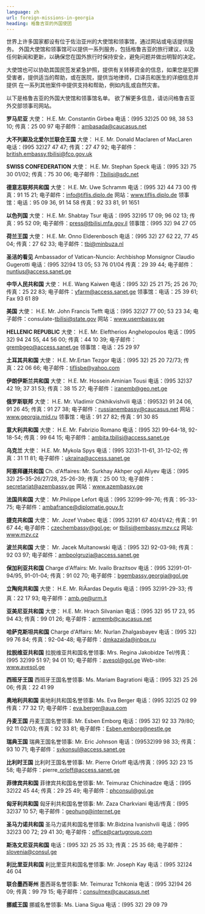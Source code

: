 ```yaml
---
language: zh
url: foreign-missions-in-georgia
heading: 格鲁吉亚的外国使团
---
```

<div class="row content-row"><!-- 902 (1)-->
<div class="col-xs-12 col-sm-6 col-md-6"><!-- 1249 -->

世界上许多国家都设有位于佐治亚州的大使馆和领事馆，通过网站或电话提供服务。 外国大使馆和领事馆可以提供一系列服务，包括格鲁吉亚的旅行建议，以及任何新闻和更新，以确保您在国外旅行时保持安全，避免问题并做出明智的决定。

</div>

<div class="col-xs-12 col-sm-6 col-md-6"><!-- 1250 -->

大使馆也可以协助其国民签发紧急护照，提供有关转移资金的信息，如果您是犯罪受害者，提供适当的帮助，或在医院，提供当地律师，口译员和医生的详细信息并提供 在一系列其他案件中提供支持和帮助，例如内乱或自然灾害。

</div>

</div>

<div class="row content-row"><!-- 903 (2)-->
<div class="col-xs-12"><!-- 1251 -->

以下是格鲁吉亚的外国大使馆和领事馆名单。 欲了解更多信息，请访问格鲁吉亚外交部领事司网站。

</div>

</div>

<div class="row content-row"><!-- 904 (3)-->
<div class="col-xs-12 col-sm-6 col-md-6"><!-- 1252 -->

**罗马尼亚**
大使： H.E. Mr. Constantin Girbea
电话：(995 32)25 00 98, 38 53 10; 传真：25 00 97
电子邮件：ambasada@caucasus.net


**大不列颠及北爱尔兰联合王国**
大使： H.E. Mr. Donald Maclaren of MacLaren
电话：(995 32)27 47 47; 传真：27 47 92;
电子邮件：british.embassy.tbilisi@fco.gov.uk


**SWISS CONFEDERATION**
大使： H.E. Mr. Stephan Speck
电话：(995 32) 75 30 01/02; 传真：75 30 06;
电子邮件：Tbilisi@sdc.net


**德意志联邦共和国**
大使： H.E. Mr. Uwe Schramm
电话：(995 32) 44 73 00 传真：91 15 21;
电子邮件：info@tiflis.diplo.de
网站：www.tiflis.diplo.de
领事馆：电话：95 09 36, 91 14 58 传真：92 33 81, 91 1651


**以色列国**
大使： H.E. Mr. Shabtay Tsur
电话：(995 32)95 17 09; 96 02 13; 传真：95 52 09;
电子邮件：press@tbilisi.mfa.gov.il
领事馆：(995 32) 94 27 05


**荷兰王国**
大使： H.E. Mr. Onno Elderenbosch
电话：(995 32) 27 62 22, 77 45 04; 传真：27 62 33;
电子邮件：tbi@minbuza.nl


**圣洁的看见**
Ambassador of Vatican\-Nuncio: Archbishop Monsignor Claudio Gugerotti
电话：(995 32)94 13 05; 53 76 01/04 传真：29 39 44;
电子邮件：nuntius@access.sanet.ge


**中华人民共和国**
大使： H.E. Wang Kaiwen
电话：(995 32) 25 21 75; 25 26 70; 传真：25 22 83;
电子邮件：yfarm@access.sanet.ge
领事馆：电话：25 39 61; Fax 93 61 89


**美国**
大使： H.E. Mr. John Francis Tefft
电话：(995 32)27 77 00; 53 23 34;
电子邮件：consulate\-tbilisi@state.gov
网站：www.usembassy.ge


**HELLENIC REPUBLIC**
大使： H.E. Mr. Eleftherios Anghelopoulos
电话：(995 32) 94 24 55, 44 56 00; 传真：44 10 39;
电子邮件：grembgeo@access.sanet.ge
领事馆：电话：25 29 97


**土耳其共和国**
大使： H.E. Mr.Ertan Tezgor
电话：(995 32) 25 20 72/73; 传真：22 06 66;
电子邮件：tiflisbe@yahoo.com


**伊朗伊斯兰共和国**
大使： H.E. Mr. Hossein Aminian Tousi
电话：(995 32)37 42 19; 37 31 53; 传真：38 15 27;
电子邮件：iranemb@geo.net.ge


**俄罗斯联邦**
大使： H.E. Mr. Vladimir Chkhikvishvili
电话：(99532) 91 24 06, 91 26 45; 传真：91 27 38;
电子邮件：russianembassy@caucasus.net
网站：www.georgia.mid.ru
领事馆：电话：91 27 82; 传真：91 30 85


**意大利共和国**
大使： H.E. Mr. Fabrizio Romano
电话：(995 32) 99\-64\-18, 92\-18\-54; 传真：99 64 15;
电子邮件：ambita.tbilisi@access.sanet.ge


**乌克兰**
大使： H.E. Mr. Mykola Spys
电话：(995 32)31\-11\-61, 31\-12\-02; 传真：31 11 81;
电子邮件：ukraina@access.sanet.ge


**阿塞拜疆共和国**
Ch. d'Affaires: Mr. Surkhay Akhper ogli Aliyev
电话：(995 32) 25\-35\-26/27/28, 25\-26\-39; 传真：25 00 13;
电子邮件：secretariat@azembassy.ge
网站：www.azembassy.ge


**法国共和国**
大使： Mr.Philippe Lefort
电话：(995 32)99\-99\-76; 传真：95\-33\-75;
电子邮件：ambafrance@diplomatie.gouv.fr

</div>

<div class="col-xs-12 col-sm-6 col-md-6"><!-- 1253 -->

**捷克共和国**
大使： Mr. Jozef Vrabec
电话：(995 32)91 67 40/41/42; 传真：91 67 44;
电子邮件：czechembassy@gol.ge; or tbilisi@embassy.mzv.cz
网站: www.mzv.cz


**波兰共和国**
大使： Mr. Jacek Multanowski
电话：(995 32) 92\-03\-98; 传真：92 03 97;
电子邮件：ambpolgruzja@access.sanet.ge


**保加利亚共和国**
Charge d'Affairs: Mr. Ivailo Brazitsov
电话：(995 32)91\-01\-94/95, 91\-01\-04; 传真：91 02 70;
电子邮件：bgembassy.georgia@gol.ge


**立陶宛共和国**
大使： H.E. Mr. RiÄardas Degutis
电话：(995 32)91\-29\-33; 传真：22 17 93;
电子邮件：amb.ge@urm.it


**亚美尼亚共和国**
大使： H.E. Mr. Hrach Silvanian
电话：(995 32) 95 17 23, 95 94 43; 传真：99 01 26;
电子邮件：armemb@caucasus.net


**哈萨克斯坦共和国**
Charge d'Affairs: Mr. Nurlan Zhalgasbayev
电话：(995 32) 99 76 84; 传真：92\-04\-48;
电子邮件：dmkazaida@inbox.ru


**拉脱维亚共和国**
拉脱维亚共和国名誉领事: Mrs. Regina Jakobidze
Tel/传真：(995 32)99 51 97; 94 01 10;
电子邮件：avesol@gol.ge Web\-site: www.avesol.ge


**西班牙王国**
西班牙王国名誉领事: Ms. Mariam Bagrationi
电话：(995 32) 25 26 06; 传真：22 41 99


**奥地利共和国**
奥地利共和国名誉领事: Ms. Eva Berger
电话：(995 32)25 02 99 传真：77 32 17;
电子邮件：eva.berger@aua.com


**丹麦王国**
丹麦王国名誉领事: Mr. Esben Emborg
电话：(995 32) 92 33 79/80; 92 11 02/03; 传真：92 33 81;
电子邮件：Esben.emborg@nestle.ge


**瑞典王国**
瑞典王国名誉领事: Mr. Eric Johnson
电话：(99532)99 98 33; 传真：93 10 71;
电子邮件：svkonsul@access.sanet.ge


**比利时王国**
比利时王国名誉领事: Mr. Pierre Orloff
电话/传真：(995 32) 23 15 58;
电子邮件：pierre\_orloff@access.sanet.ge


**菲律宾共和国**
菲律宾共和国名誉领事: Mr. Teimuraz Chichinadze
电话：(995 32)22 45 44; 传真：29 25 49;
电子邮件：phconsul@gol.ge


**匈牙利共和国**
匈牙利共和国名誉领事: Mr. Zaza Charkviani
电话/传真：(995 32)37 10 57;
电子邮件：geohung@internet.ge


**圣马力诺共和国**
圣马力诺共和国名誉领事: Mr.Bidzina Ivanishvili
电话：(995 32)23 00 72; 29 41 30;
电子邮件：office@cartugroup.com


**斯洛文尼亚共和国**
电话：(995 32) 25 35 33; 传真：25 35 68;
电子邮件：slovenia@consul.ge


**利比里亚共和国**
利比里亚共和国名誉领事: Mr. Joseph Kay
电话：(995 32)24 46 04


**联合墨西哥州**
墨西哥名誉领事: Mr. Teimuraz Tchkonia
电话：(995 32)94 26 09; 传真：99 79 15;
电子邮件：consulmex@caucasus.net


**挪威王国**
挪威名誉领事: Ms. Liana Sigua
电话：(995 32) 29 09 79

</div>

</div>
